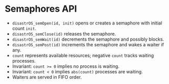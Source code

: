 # Semaphores API

- `disastrOS_semOpen(id, init)` opens or creates a semaphore with initial count `init`.
- `disastrOS_semClose(id)` releases the semaphore.
- `disastrOS_semWait(id)` decrements the semaphore and possibly blocks.
- `disastrOS_semPost(id)` increments the semaphore and wakes a waiter if any.
- `count` represents available resources; negative `count` tracks waiting processes.
- Invariant: `count >= 0` implies no process is waiting.
- Invariant: `count < 0` implies `abs(count)` processes are waiting.
- Waiters are served in FIFO order.


